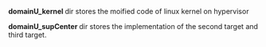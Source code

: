 <strong> domainU_kernel </strong> dir stores the moified code of linux kernel on hypervisor

<strong> domainU_supCenter </strong> dir stores the implementation of the second target and third target. 
